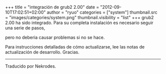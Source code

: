 +++
title = "integración de grub2 2.00"
date = "2012-09-10T17:02:51+02:00"
author = "ryuo"
categories = ["system"]
thumbnail.src = "images/categories/system.png"
thumbnail.visibility = "list"
+++
grub2 2.00 ha sido integrado. Para su completa instalación es necesario seguir una serie de pasos,  

 pero no deberia causar problemas si no se hace.  

 Para instrucciones detalladas de cómo actualizarse, lee las notas de actualización de desarrollo.
 Gracias.
  



---


 Traducido por Nekrodes.